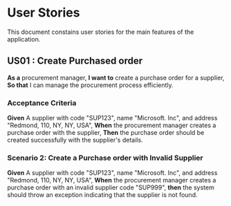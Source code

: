 # User Stories  

This document constains user stories for the main features of the application.

## US01 : Create Purchased order
**As a** procurement manager,
**I want to** create a purchase order for a supplier,
**So that** I can manage the procurement process efficiently.

### Acceptance Criteria
**Given** A supplier with code "SUP123", name "Microsoft. Inc", and address "Redmond, 110, NY, NY, USA",
**When** the procurement manager creates a purchase order with the supplier,
**Then** the purchase order should be created successfully with the supplier's details.

### Scenario 2: Create a Purchase order with Invalid Supplier
**Given** A supplier with code "SUP123", name "Microsoft. Inc", and address "Redmond, 110, NY, NY, USA",
**When** the procurement manager creates a purchase order with an invalid supplier code "SUP999",
**then** the system should throw an exception indicating that the supplier is not found.

